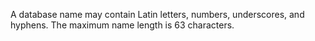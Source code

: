 A database name may contain Latin letters, numbers, underscores, and hyphens. The maximum name length is 63 characters.